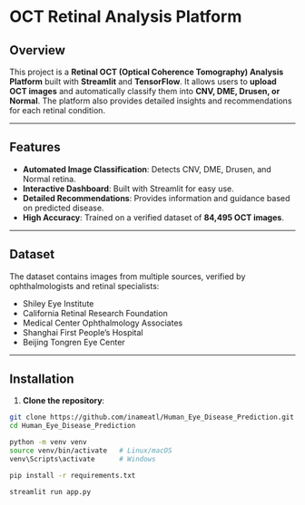 # OCT Retinal Analysis Platform

## Overview
This project is a **Retinal OCT (Optical Coherence Tomography) Analysis Platform** built with **Streamlit** and **TensorFlow**. It allows users to **upload OCT images** and automatically classify them into **CNV, DME, Drusen, or Normal**. The platform also provides detailed insights and recommendations for each retinal condition.

---

## Features
- **Automated Image Classification**: Detects CNV, DME, Drusen, and Normal retina.
- **Interactive Dashboard**: Built with Streamlit for easy use.
- **Detailed Recommendations**: Provides information and guidance based on predicted disease.
- **High Accuracy**: Trained on a verified dataset of **84,495 OCT images**.

---

## Dataset
The dataset contains images from multiple sources, verified by ophthalmologists and retinal specialists:

- Shiley Eye Institute
- California Retinal Research Foundation
- Medical Center Ophthalmology Associates
- Shanghai First People’s Hospital
- Beijing Tongren Eye Center

---

## Installation

1. **Clone the repository**:

```bash
git clone https://github.com/inameatl/Human_Eye_Disease_Prediction.git
cd Human_Eye_Disease_Prediction

python -m venv venv
source venv/bin/activate   # Linux/macOS
venv\Scripts\activate      # Windows

pip install -r requirements.txt

streamlit run app.py
